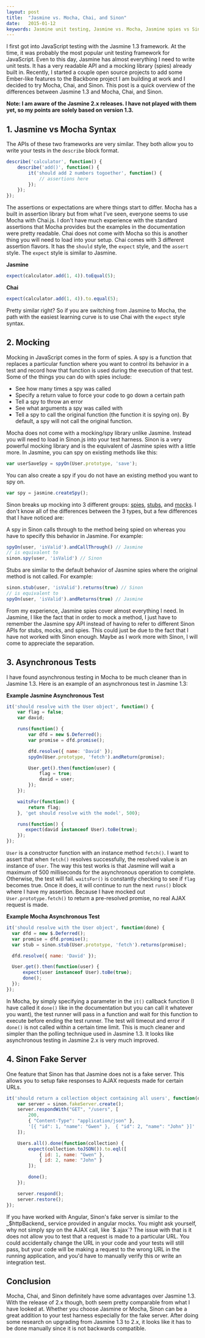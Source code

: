```yaml
---
layout: post
title:  "Jasmine vs. Mocha, Chai, and Sinon"
date:   2015-01-12
keywords: Jasmine unit testing, Jasmine vs. Mocha, Jasmine spies vs Sinon, JavaScript unit testing
---
```


I first got into JavaScript testing with the Jasmine 1.3 framework. At the time, it was probably the most popular unit testing framework for JavaScript. Even to this day, Jasmine has almost everything I need to write unit tests. It has a very readable API and a mocking library (spies) already built in. Recently, I started a couple open source projects to add some Ember-like features to the Backbone project I am building at work and I decided to try Mocha, Chai, and Sinon. This post is a quick overview of the differences between Jasmine 1.3 and Mocha, Chai, and Sinon.

__Note: I am aware of the Jasmine 2.x releases. I have not played with them yet, so my points are solely based on version 1.3.__

## 1. Jasmine vs Mocha Syntax

The APIs of these two frameworks are very similar. They both allow you to write your tests in the `describe` block format.

```js
describe('calculator', function() {
	describe('add()', function() {
		it('should add 2 numbers togoether', function() {
			// assertions here
		});
	});
});
```

The assertions or expectations are where things start to differ. Mocha has a built in assertion library but from what I've seen, everyone seems to use Mocha with Chai.js. I don't have much experience with the standard assertions that Mocha provides but the examples in the documentation were pretty readable. Chai does not come with Mocha so this is another thing you will need to load into your setup. Chai comes with 3 different assertion flavors. It has the `should` style, the `expect` style, and the `assert` style. The `expect` style is similar to Jasmine.

__Jasmine__

```js
expect(calculator.add(1, 4)).toEqual(5);
```

__Chai__

```js
expect(calculator.add(1, 4)).to.equal(5);
```

Pretty similar right? So if you are switching from Jasmine to Mocha, the path with the easiest learning curve is to use Chai with the `expect` style syntax.

## 2. Mocking

Mocking in JavaScript comes in the form of spies. A spy is a function that replaces a particular function where you want to control its behavior in a test and record how that function is used during the execution of that test. Some of the things you can do with spies include:

* See how many times a spy was called
* Specify a return value to force your code to go down a certain path
* Tell a spy to throw an error
* See what arguments a spy was called with
* Tell a spy to call the original function (the function it is spying on). By default, a spy will not call the original function.

Mocha does not come with a mocking/spy library unlike Jasmine. Instead you will need to load in Sinon.js into your test harness. Sinon is a very powerful mocking library and is the equivalent of Jasmine spies with a little more. In Jasmine, you can spy on existing methods like this:

```js
var userSaveSpy = spyOn(User.prototype, 'save');
``` 

You can also create a spy if you do not have an existing method you want to spy on.

```js
var spy = jasmine.createSpy();
```

Sinon breaks up mocking into 3 different groups: [spies](http://sinonjs.org/docs/#spies), [stubs](http://sinonjs.org/docs/#stubs), and [mocks](http://sinonjs.org/docs/#mocks). I don't know all of the differences between the 3 types, but a few differences that I have noticed are:

A spy in Sinon calls through to the method being spied on whereas you have to specify this behavior in Jasmine. For example: 

```js
spyOn(user, 'isValid').andCallThrough() // Jasmine
// is equivalent to 
sinon.spy(user, 'isValid') // Sinon
```

Stubs are similar to the default behavior of Jasmine spies where the original method is not called. For example:

```js
sinon.stub(user, 'isValid').returns(true) // Sinon
// is equivalent to
spyOn(user, 'isValid').andReturns(true) // Jasmine
```


From my experience, Jasmine spies cover almost everything I need. In Jasmine, I like the fact that in order to mock a method, I just have to remember the Jasmine spy API instead of having to refer to different Sinon APIs for stubs, mocks, and spies. This could just be due to the fact that I have not worked with Sinon enough. Maybe as I work more with Sinon, I will come to appreciate the separation.


## 3. Asynchronous Tests

I have found asynchronous testing in Mocha to be much cleaner than in Jasmine 1.3. Here is an example of an asynchronous test in Jasmine 1.3:

__Example Jasmine Asynchronous Test__

```js
it('should resolve with the User object', function() {
    var flag = false;
    var david;

    runs(function() {
        var dfd = new $.Deferred();
        var promise = dfd.promise();

        dfd.resolve({ name: 'David' });
        spyOn(User.prototype, 'fetch').andReturn(promise);

        User.get().then(function(user) {
            flag = true;
            david = user;
        });
    });

    waitsFor(function() {
        return flag;
    }, 'get should resolve with the model', 500);

    runs(function() {
       expect(david instanceof User).toBe(true);
    });
});
```

`User` is a constructor function with an instance method `fetch()`. I want to assert that when `fetch()` resolves successfully, the resolved value is an instance of `User`. The way this test works is that Jasmine will wait a maximum of 500 milliseconds for the asynchronous operation to complete. Otherwise, the test will fail. `waitsFor()` is constantly checking to see if `flag` becomes true. Once it does, it will continue to run the next `runs()` block where I have my assertion. Because I have mocked out `User.prototype.fetch()` to return a pre-resolved promise, no real AJAX request is made.

__Example Mocha Asynchronous Test__

```js
it('should resolve with the User object', function(done) {
  var dfd = new $.Deferred();
  var promise = dfd.promise();
  var stub = sinon.stub(User.prototype, 'fetch').returns(promise);

  dfd.resolve({ name: 'David' });

  User.get().then(function(user) {
      expect(user instanceof User).toBe(true);
      done();
  });
});
```

In Mocha, by simply specifying a parameter in the `it()` callback function (I have called it `done()` like in the documentation but you can call it whatever you want), the test runner will pass in a function and wait for this function to execute before ending the test runner. The test will timeout and error if `done()` is not called within a certain time limit. This is much cleaner and simpler than the polling technique used in Jasmine 1.3. It looks like asynchronous testing in Jasmine 2.x is very much improved.

## 4. Sinon Fake Server

One feature that Sinon has that Jasmine does not is a fake server. This allows you to setup fake responses to AJAX requests made for certain URLs.

```js
it('should return a collection object containing all users', function(done) {
	var server = sinon.fakeServer.create();
	server.respondWith("GET", "/users", [
		200, 
		{ "Content-Type": "application/json" },
		'[{ "id": 1, "name": "Gwen" },  { "id": 2, "name": "John" }]'
	]);

	Users.all().done(function(collection) {
		expect(collection.toJSON()).to.eql([
			{ id: 1, name: "Gwen" },
			{ id: 2, name: "John" }
		]);

		done();	
	});

	server.respond();
	server.restore();
});
```

If you have worked with Angular, Sinon's fake server is similar to the _$httpBackend_ service provided in angular mocks. You might ask yourself, why not simply spy on the AJAX call, like `$.ajax`? The issue with that is it does not allow you to test that a request is made to a particular URL. You could accidentally change the URL in your code and your tests will still pass, but your code will be making a request to the wrong URL in the running application, and you'd have to manually verify this or write an integration test.

## Conclusion

Mocha, Chai, and Sinon definitely have some advantages over Jasmine 1.3. With the release of 2.x though, both seem pretty comparable from what I have looked at. Whether you choose Jasmine or Mocha, Sinon can be a great addition to your test harness especially for the fake server. After doing some research on upgrading from Jasmine 1.3 to 2.x, it looks like it has to be done manually since it is not backwards compatible. 